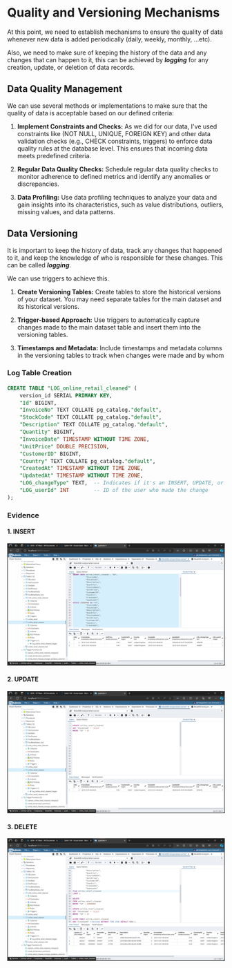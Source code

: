 # Quality and Versioning Mechanisms
At this point, we need to establish mechanisms to ensure the quality of data whenever new data is added periodically (daily, weekly, monthly, ...etc). 

Also, we need to make sure of keeping the history of the data and any changes that can happen to it, this can be achieved by ***logging*** for any creation, update, or deletion of data records. 

## Data Quality Management
We can use several methods or implementations to make sure that the quality of data is acceptable based on our defined criteria: 
1. **Implement Constraints and Checks:** As we did for our data, I've used constraints like (NOT NULL, UNIQUE, FOREIGN KEY) and other data validation checks (e.g., CHECK constraints, triggers) to enforce data quality rules at the database level. This ensures that incoming data meets predefined criteria.

2. **Regular Data Quality Checks:** Schedule regular data quality checks to monitor adherence to defined metrics and identify any anomalies or discrepancies.

3. **Data Profiling:** Use data profiling techniques to analyze your data and gain insights into its characteristics, such as value distributions, outliers, missing values, and data patterns.



## Data Versioning
It is important to keep the history of data, track any changes that happened to it, and keep the knowledge of who is responsible for these changes. This can be called ***logging***. 

We can use triggers to achieve this. 

1. **Create Versioning Tables:** Create tables to store the historical versions of your dataset. You may need separate tables for the main dataset and its historical versions.

2. **Trigger-based Approach:** Use triggers to automatically capture changes made to the main dataset table and insert them into the versioning tables.

3. **Timestamps and Metadata:** Include timestamps and metadata columns in the versioning tables to track when changes were made and by whom

### Log Table Creation 
```sql
CREATE TABLE "LOG_online_retail_cleaned" (
    version_id SERIAL PRIMARY KEY,
    "Id" BIGINT,
	"InvoiceNo" TEXT COLLATE pg_catalog."default",
    "StockCode" TEXT COLLATE pg_catalog."default",
    "Description" TEXT COLLATE pg_catalog."default",
    "Quantity" BIGINT,
    "InvoiceDate" TIMESTAMP WITHOUT TIME ZONE,
    "UnitPrice" DOUBLE PRECISION,
    "CustomerID" BIGINT,
    "Country" TEXT COLLATE pg_catalog."default",
    "CreatedAt" TIMESTAMP WITHOUT TIME ZONE,
    "UpdatedAt" TIMESTAMP WITHOUT TIME ZONE,
    "LOG_changeType" TEXT,  -- Indicates if it's an INSERT, UPDATE, or DELETE
    "LOG_userId" INT        -- ID of the user who made the change
);
```

### Evidence 
#### 1. INSERT 
![INSERT](https://github.com/yossef-elmahdy/technical-assessment/blob/main/quality-versioning-management/INSERT.png)
#### 2. UPDATE 
![UPDATE](https://github.com/yossef-elmahdy/technical-assessment/blob/main/quality-versioning-management/UPDATE.png)
#### 3. DELETE 
![DELETE](https://github.com/yossef-elmahdy/technical-assessment/blob/main/quality-versioning-management/DELETE%20.png)
